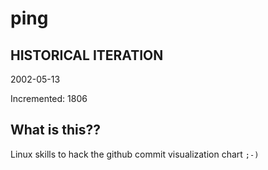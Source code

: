 # ping

## HISTORICAL ITERATION
2002-05-13

Incremented: 1806

## What is this?? 
Linux skills to hack the github commit visualization chart `;-)`
